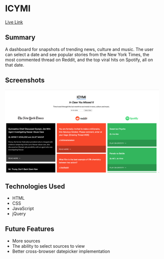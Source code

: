 # ICYMI

[Live Link](https://lorenzoborje.github.io/icymi/)

## Summary

A dashboard for snapshots of trending news, culture and music. The user can select a date and see popular stories from the New York Times, the most commented thread on Reddit, and the top viral hits on Spotify, all on that date.

## Screenshots
![Home/Results page screenshot](screenshots/results.png "Search Results")

## Technologies Used

* HTML
* CSS
* JavaScript
* jQuery

## Future Features

* More sources
* The ability to select sources to view
* Better cross-browser datepicker implementation

